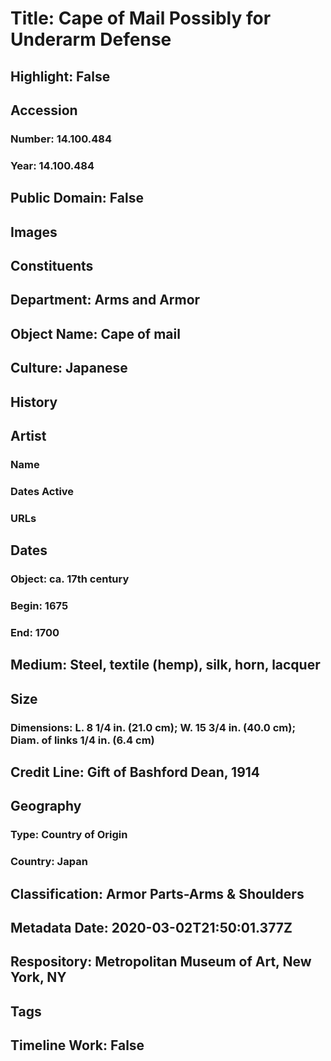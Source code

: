 # Title: Cape of Mail Possibly for Underarm Defense
## Highlight: False
## Accession
### Number: 14.100.484
### Year: 14.100.484
## Public Domain: False
## Images
## Constituents
## Department: Arms and Armor
## Object Name: Cape of mail
## Culture: Japanese
## History
## Artist
### Name
### Dates Active
### URLs
## Dates
### Object: ca. 17th century
### Begin: 1675
### End: 1700
## Medium: Steel, textile (hemp), silk, horn, lacquer
## Size
### Dimensions: L. 8 1/4 in. (21.0 cm); W. 15 3/4 in. (40.0 cm); Diam. of links 1/4 in. (6.4 cm)
## Credit Line: Gift of Bashford Dean, 1914
## Geography
### Type: Country of Origin
### Country: Japan
## Classification: Armor Parts-Arms & Shoulders
## Metadata Date: 2020-03-02T21:50:01.377Z
## Respository: Metropolitan Museum of Art, New York, NY
## Tags
## Timeline Work: False